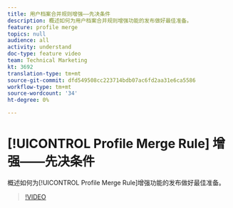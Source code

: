 ```yaml
---
title: 用户档案合并规则增强——先决条件
description: 概述如何为用户档案合并规则增强功能的发布做好最佳准备。
feature: profile merge
topics: null
audience: all
activity: understand
doc-type: feature video
team: Technical Marketing
kt: 3692
translation-type: tm+mt
source-git-commit: dfd549508cc223714bdb07ac6fd2aa31e6ca5586
workflow-type: tm+mt
source-wordcount: '34'
ht-degree: 0%

---
```



# [!UICONTROL Profile Merge Rule] 增强——先决条件

概述如何为[!UICONTROL Profile Merge Rule]增强功能的发布做好最佳准备。

>[!VIDEO](https://video.tv.adobe.com/v/28971/?quality=12)
